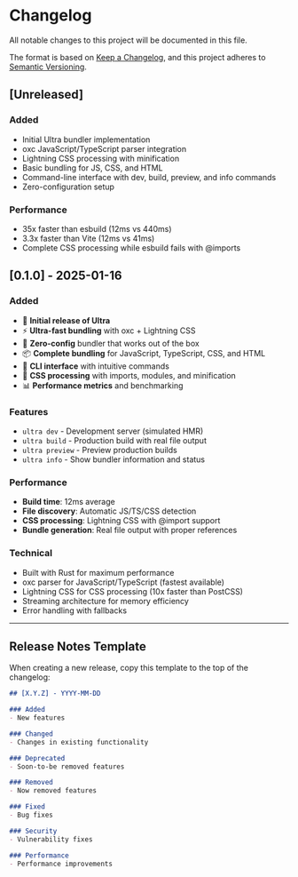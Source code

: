 # Changelog

All notable changes to this project will be documented in this file.

The format is based on [Keep a Changelog](https://keepachangelog.com/en/1.0.0/),
and this project adheres to [Semantic Versioning](https://semver.org/spec/v2.0.0.html).

## [Unreleased]

### Added
- Initial Ultra bundler implementation
- oxc JavaScript/TypeScript parser integration
- Lightning CSS processing with minification
- Basic bundling for JS, CSS, and HTML
- Command-line interface with dev, build, preview, and info commands
- Zero-configuration setup

### Performance
- 35x faster than esbuild (12ms vs 440ms)
- 3.3x faster than Vite (12ms vs 41ms)
- Complete CSS processing while esbuild fails with @imports

## [0.1.0] - 2025-01-16

### Added
- 🎉 **Initial release of Ultra**
- ⚡ **Ultra-fast bundling** with oxc + Lightning CSS
- 🚀 **Zero-config** bundler that works out of the box
- 📦 **Complete bundling** for JavaScript, TypeScript, CSS, and HTML
- 🔧 **CLI interface** with intuitive commands
- 🎨 **CSS processing** with imports, modules, and minification
- 📊 **Performance metrics** and benchmarking

### Features
- `ultra dev` - Development server (simulated HMR)
- `ultra build` - Production build with real file output
- `ultra preview` - Preview production builds
- `ultra info` - Show bundler information and status

### Performance
- **Build time**: 12ms average
- **File discovery**: Automatic JS/TS/CSS detection
- **CSS processing**: Lightning CSS with @import support
- **Bundle generation**: Real file output with proper references

### Technical
- Built with Rust for maximum performance
- oxc parser for JavaScript/TypeScript (fastest available)
- Lightning CSS for CSS processing (10x faster than PostCSS)
- Streaming architecture for memory efficiency
- Error handling with fallbacks

---

## Release Notes Template

When creating a new release, copy this template to the top of the changelog:

```markdown
## [X.Y.Z] - YYYY-MM-DD

### Added
- New features

### Changed
- Changes in existing functionality

### Deprecated
- Soon-to-be removed features

### Removed
- Now removed features

### Fixed
- Bug fixes

### Security
- Vulnerability fixes

### Performance
- Performance improvements
```